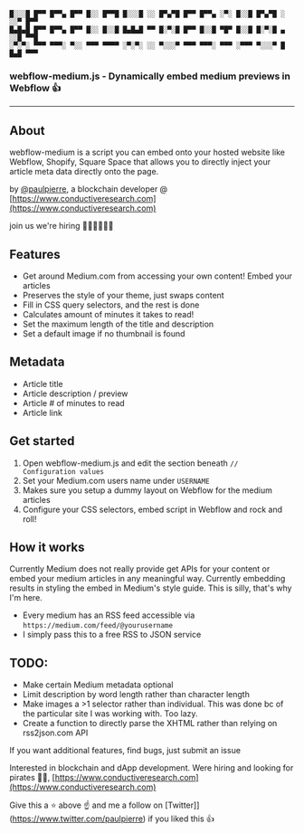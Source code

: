 ```
█░░░█ █▀▀ █▀▀▄ █▀▀ █░░ █▀▀█ █░░░█ ░░ █▀▄▀█ █▀▀ █▀▀▄ ░▀░ █░░█ █▀▄▀█ ░ ░░▀ █▀▀ 
█▄█▄█ █▀▀ █▀▀▄ █▀▀ █░░ █░░█ █▄█▄█ ▀▀ █░▀░█ █▀▀ █░░█ ▀█▀ █░░█ █░▀░█ ▄ ░░█ ▀▀█ 
░▀░▀░ ▀▀▀ ▀▀▀░ ▀░░ ▀▀▀ ▀▀▀▀ ░▀░▀░ ░░ ▀░░░▀ ▀▀▀ ▀▀▀░ ▀▀▀ ░▀▀▀ ▀░░░▀ █ █▄█ ▀▀▀
```

### webflow-medium.js - Dynamically embed medium previews in Webflow 👍

---

## About

webflow-medium is a script you can embed onto your hosted website like Webflow, Shopify, Square Space that allows you to directly inject your article meta data directly onto the page.

by [@paulpierre](https://www.twitter.com/paulpierre), a blockchain developer @ [https://www.conductiveresearch.com](https://www.conductiveresearch.com)

join us we're hiring 🧑‍🔬🏴‍☠️👩‍🔬

## Features
* Get around Medium.com from accessing your own content! Embed your articles
* Preserves the style of your theme, just swaps content
* Fill in CSS query selectors, and the rest is done
* Calculates amount of minutes it takes to read!
* Set the maximum length of the title and description
* Set a default image if no thumbnail is found


## Metadata
* Article title
* Article description / preview
* Article # of minutes to read
* Article link

## Get started

1. Open webflow-medium.js and edit the section beneath `// Configuration values`
2. Set your Medium.com users name under `USERNAME`
3. Makes sure you setup a dummy layout on Webflow for the medium articles
4. Configure your CSS selectors, embed script in Webflow and rock and roll!

## How it works

Currently Medium does not really provide get APIs for your content or embed your medium articles in any meaningful way. Currently embedding results in styling the embed in Medium's style guide. This is silly, that's why I'm here.

* Every medium has an RSS feed accessible via `https://medium.com/feed/@yourusername`
* I simply pass this to a free RSS to JSON service


## TODO:
* Make certain Medium metadata optional
* Limit description by word length rather than character length
* Make images a >1 selector rather than individual. This was done bc of the particular site I was working with. Too lazy.
* Create a function to directly parse the XHTML rather than relying on rss2json.com API

If you want additional features, find bugs, just submit an issue



Interested in blockchain and dApp development. Were hiring and looking for pirates 🏴‍☠️, [https://www.conductiveresearch.com](https://www.conductiveresearch.com)

Give this a ⭐ above ☝️ and me a follow on [Twitter]](https://www.twitter.com/paulpierre) if you liked this 👍